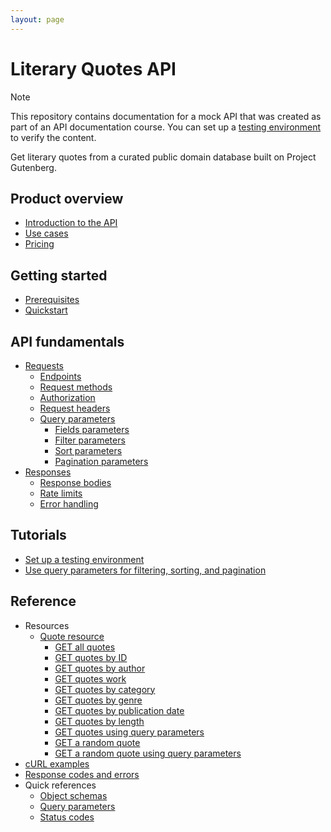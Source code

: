 ```yaml
---
layout: page
---
```


# Literary Quotes API

> [!NOTE]
> This repository contains documentation for a mock API that was created as part of an API documentation course. You can set up a [testing environment](placeholder) to verify the content.

Get literary quotes from a curated public domain database built on Project Gutenberg.

## Product overview

* [Introduction to the API](./overview/introduction.md)
* [Use cases](placeholder)
* [Pricing](placeholder)

## Getting started

* [Prerequisites](./guides/prerequisites.md)
* [Quickstart](./guides/quickstart.md)

## API fundamentals

* [Requests](./guides/requests.md)
  * [Endpoints](./guides/endpoints.md)
  * [Request methods](./guides/request-methods.md)
  * [Authorization](./guides/authorization.md)
  * [Request headers](./guides/request-headers.md)
  * [Query parameters](./guides/query-paramters.md)
    * [Fields parameters](./guides/fields-parameters.md)
    * [Filter parameters](./guides/filter-parameters.md)
    * [Sort parameters](./guides/sort-parameters.md)
    * [Pagination parameters](./guides/pagination-parameters.md)
* [Responses](./guides/responses.md)
  * [Response bodies](./guides/response-bodies.md)
  * [Rate limits](./guides/rate-limits.md)
  * [Error handling](./guides/error-handling.md)

## Tutorials

* [Set up a testing environment](./guides/set-up-testing-environment)
* [Use query parameters for filtering, sorting, and pagination](./guides/query-parameters-tutorial)

## Reference

* Resources
  * [Quote resource](./reference/quotes.md)
    * [GET all quotes](./reference/get-all-quotes.md)
    * [GET quotes by ID](./reference/get-quotes-by-id.md)
    * [GET quotes by author](./reference/get-quotes-by-author.md)
    * [GET quotes work](./reference/get-quotes-by-work.md)
    * [GET quotes by category](./reference/get-quotes-by-category.md)
    * [GET quotes by genre](./reference/get-quotes-by-genre.md)
    * [GET quotes by publication date](./reference/get-quotes-by-date.md)
    * [GET quotes by length](./reference/get-quotes-by-length.md)
    * [GET quotes using query parameters](./reference/get-quotes-with-parameters)
    * [GET a random quote](./reference/get-random-quote.md)
    * [GET a random quote using query parameters](placeholder)
* [cURL examples](./reference/curl-examples.md)
* [Response codes and errors](./reference/response-codes-errors.md)
* Quick references
  * [Object schemas](./reference/object-schemas.md)
  * [Query parameters](./reference/query-parameters.md)
  * [Status codes](./reference/status-codes.md)
